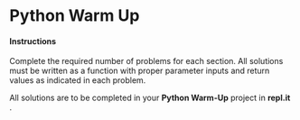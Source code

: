 # Python Warm Up

#### Instructions
Complete the required number of problems for each section.  All solutions must be written as a function with proper parameter inputs and return values as indicated in each problem.

All solutions are to be completed in your **Python Warm-Up** project in **repl.it**
.
